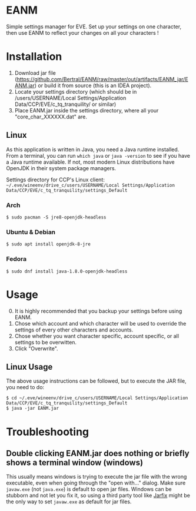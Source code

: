 # EANM
Simple settings manager for EVE. Set up your settings on one character, then use EANM to reflect your changes on all your characters !

# Installation
1. Download jar file (https://github.com/Bertral/EANM/raw/master/out/artifacts/EANM_jar/EANM.jar) or build it from source (this is an IDEA project).
2. Locate your settings directory (which should be in /users/USERNAME/Local Settings/Application Data/CCP/EVE/c_tq_tranquility/ or similar)
3. Place EANM.jar inside the settings directory, where all your "core_char_XXXXXX.dat" are.

## Linux

As this application is written in Java, you need a Java runtime installed. From a terminal, you can run `which java` or `java -version` to see if you have a Java runtime available. If not, most modern Linux distributions have OpenJDK in their system package managers.

Settings directory for CCP's Linux client: `~/.eve/wineenv/drive_c/users/USERNAME/Local Settings/Application Data/CCP/EVE/c_tq_tranquility/settings_Default`

### Arch

```
$ sudo pacman -S jre8-openjdk-headless
```

### Ubuntu & Debian

```
$ sudo apt install openjdk-8-jre
```

### Fedora

```
$ sudo dnf install java-1.8.0-openjdk-headless
```

# Usage
0. It is highly recommended that you backup your settings before using EANM.
1. Chose which account and which character will be used to override the settings of every other characters and accounts.
2. Chose whether you want character specific, account specific, or all settings to be overwitten.
3. Click "Overwrite".

## Linux Usage

The above usage instructions can be followed, but to execute the JAR file, you need to do:

```
$ cd ~/.eve/wineenv/drive_c/users/USERNAME/Local Settings/Application Data/CCP/EVE/c_tq_tranquility/settings_Default
$ java -jar EANM.jar
```

# Troubleshooting

## Double clicking EANM.jar does nothing or briefly shows a terminal window (windows)

This usually means windows is trying to execute the jar file with the wrong executable, even when going through the "open with..." dialog. Make sure `javaw.exe` (not `java.exe`) is default to open jar files. Windows can be stubborn and not let you fix it, so using a third party tool like [Jarfix](https://jarfix.en.softonic.com/) might be the only way to set `javaw.exe` as default for jar files.
